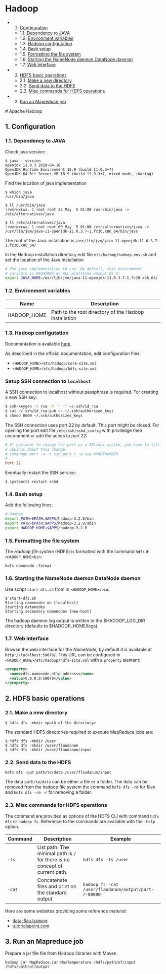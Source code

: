 # Hadoop

<!-- vscode-markdown-toc -->
* 1. [Configuration](#Configuration)
	* 1.1. [Dependency to JAVA](#DependencytoJAVA)
	* 1.2. [Environment variables](#Environmentvariables)
	* 1.3. [Hadoop configutation](#Hadoopconfigutation)
	* 1.4. [Bash setup](#Bashsetup)
	* 1.5. [Formatting the file system](#Formattingthefilesystem)
	* 1.6. [Starting the NameNode daemon DataNode daemon](#StartingtheNameNodedaemonDataNodedaemon)
	* 1.7. [Web interface](#Webinterface)
* 2. [HDFS basic operations](#HDFSbasicoperations)
	* 2.1. [Make a new directory](#Makeanewdirectory)
	* 2.2. [Send data to the HDFS](#SenddatatotheHDFS)
	* 2.3. [Misc commands for HDFS operations](#MisccommandsforHDFSoperations)
* 3. [Run an Mapreduce job](#RunanMapreducejob)

<!-- vscode-markdown-toc-config
	numbering=true
	autoSave=true
	/vscode-markdown-toc-config -->
<!-- /vscode-markdown-toc --># Apache Hadoop



##  1. <a name='Configuration'></a>Configuration

###  1.1. <a name='DependencytoJAVA'></a>Dependency to JAVA

Check java version:
```
$ java --version
openjdk 11.0.3 2019-04-16
OpenJDK Runtime Environment 18.9 (build 11.0.3+7)
OpenJDK 64-Bit Server VM 18.9 (build 11.0.3+7, mixed mode, sharing)
```

Find the location of java implementation

```
$ which java
/usr/bin/java

$ ll /usr/bin/java
lrwxrwxrwx. 1 root root 22 May  5 01:08 /usr/bin/java -> /etc/alternatives/java

$ ll /etc/alternatives/java
lrwxrwxrwx. 1 root root 60 May  5 01:08 /etc/alternatives/java -> /usr/lib/jvm/java-11-openjdk-11.0.3.7-1.fc30.x86_64/bin/java
```

The root of the Java installation is `/usr/lib/jvm/java-11-openjdk-11.0.3.7-1.fc30.x86_64/`

In the Hadoop installation directory edit file `etc/hadoop/hadoop-env.sh` and set the location of the Java installation

```sh
# The java implementation to use. By default, this environment
# variable is REQUIRED on ALL platforms except OS X!
export JAVA_HOME=/usr/lib/jvm/java-11-openjdk-11.0.3.7-1.fc30.x86_64/
```

###  1.2. <a name='Environmentvariables'></a>Environment variables

| Name   | Description |
|--------|-------------|
| HADOOP_HOME | Path to the root directory of the Hadoop installation |


###  1.3. <a name='Hadoopconfigutation'></a>Hadoop configutation

Documentation is available [here](http://hadoop.apache.org/docs/stable/hadoop-project-dist/hadoop-common/SingleCluster.html).

As described in the official documentation, edit configuration files:

- `<HADOOP_HOME>/etc/hadoop/core-site.xml`
- `<HADOOP_HOME>/etc/hadoop/hdfs-site.xml`

### Setup SSH connection to `localhost`

A SSH connection to localhost without passphrase is required. For creating a new SSH key:

```bash
$ ssh-keygen -t rsa -P '' -f ~/.ssh/id_rsa
$ cat ~/.ssh/id_rsa.pub >> ~/.ssh/authorized_keys
$ chmod 0600 ~/.ssh/authorized_keys
```

The SSH connection uses port 22 by default. This port might be closed. For opening the port edit file `/etc/ssh/sshd_config` with priviledge then uncomment or add the acces to port 22:

```conf
# If you want to change the port on a SELinux system, you have to tell
# SELinux about this change.
# semanage port -a -t ssh_port_t -p tcp #PORTNUMBER
#
Port 22
```

Eventually restart the SSH service:

```
$ systemctl restart sshd
```

###  1.4. <a name='Bashsetup'></a>Bash setup

Add the following lines:

```bash
# Hadoop
export PATH=$PATH:$APPS/hadoop-3.2.0/bin
export PATH=$PATH:$APPS/hadoop-3.2.0/sbin
export HADOOP_HOME=$APPS/hadoop-3.2.0
```

###  1.5. <a name='Formattingthefilesystem'></a>Formatting the file system

The *Hadoop file system* (HDFS) is formatted with the command `hdfs` in `<HADOOP_HOME>bin`:

```
hdfs namenode -format
```

###  1.6. <a name='StartingtheNameNodedaemonDataNodedaemon'></a>Starting the NameNode daemon DataNode daemon

Use script `start-dfs.sh` from in `<HADOOP_HOME>sbin`:

```
$ start-dfs.sh
Starting namenodes on [localhost]
Starting datanodes
Starting secondary namenodes [new-host]
```

The hadoop daemon log output is written to the $HADOOP_LOG_DIR directory (defaults to $HADOOP_HOME/logs).

###  1.7. <a name='Webinterface'></a>Web interface

Browse the web interface for the *NameNode*; by default it is available at `http://localhost:50070/`. This URL can be configured in `<HADOOP_HOME>/etc/hadoop/hdfs-site.xml` with a `property` element:

```XML
<property>
  <name>dfs.namenode.http-address</name>
  <value>0.0.0.0:50070</value>
</property>
```

##  2. <a name='HDFSbasicoperations'></a>HDFS basic operations

###  2.1. <a name='Makeanewdirectory'></a>Make a new directory

```
$ hdfs dfs -mkdir <path of the directory>
```

The standard HDFS directories required to execute MapReduce jobs are:

```
$ hdfs dfs -mkdir /user
$ hdfs dfs -mkdir /user/flaudanum
$ hdfs dfs -mkdir /user/flaudanum/input
```

###  2.2. <a name='SenddatatotheHDFS'></a>Send data to the HDFS

```
hdfs dfs -put path/to/data /user/flaudanum/input
```

The data `path/to/data` can be either a file or a folder. The data can be removed from the hadoop file system the command `hdfs dfs -rm` for files and `hdfs dfs -rm -r` for removing a folder.

###  2.3. <a name='MisccommandsforHDFSoperations'></a>Misc commands for HDFS operations

The command are provided as options of the HDFS CLI with command `hdfs dfs` or `hadoop fs`. Reference to the commands are available with the `-help` option.

| Command   | Description | Example  |
|-----------|-------------|----------|
| `-ls`     | List path. The minimal path is `/` for there is no concept of current path.  | `hdfs dfs -ls /user` |
| `-cat`    | Concatenate files and print on the standard output | `hadoop fs -cat /user/flaudanum/output/part-r-00000` |

Here are some websites providing some reference material:

* [data-flair.training](https://data-flair.training/blogs/top-hadoop-hdfs-commands-tutorial/)
* [tutorialspoint.com](https://www.tutorialspoint.com/hadoop/hadoop_command_reference.htm)

##  3. <a name='RunanMapreducejob'></a>Run an Mapreduce job

Prepare a jar file file from Hadoop libraries with Maven.

```
hadoop jar MapReduce.jar MaxTemperature /hdfs/path/of/input /hdfs/path/of/output
```
